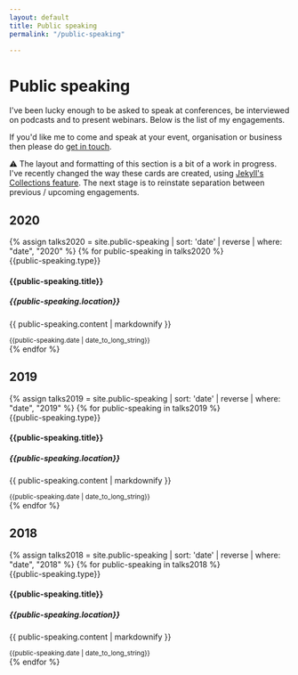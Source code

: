 ```yaml
---
layout: default
title: Public speaking
permalink: "/public-speaking"

---
```

# Public speaking

I've been lucky enough to be asked to speak at conferences, be interviewed on podcasts and to present webinars. Below is the list of my engagements.

If you'd like me to come and speak at your event, organisation or business then please do [get in touch](mailto:rob@knaptonwright.co.uk).

<div class="card alert alert-warning">
<div class="card-body">
<p class="card-text">⚠ The layout and formatting of this section is a bit of a work in progress. I've recently changed the way these cards are created, using <a href="https://jekyllrb.com/docs/collections/">Jekyll's Collections feature</a>. The next stage is to reinstate separation between previous / upcoming engagements.</p>
</div>
</div>

## 2020

<div class="row row-cols-1 row-cols-md-3">
{% assign talks2020 = site.public-speaking | sort: 'date' | reverse | where: "date", "2020" %}
{% for public-speaking in talks2020 %}
<div class="col mb-3">
<div class="card">
<div class="card-header">
{{public-speaking.type}}
</div>
<div class="card-body">
<h4 class="card-title">{{public-speaking.title}}</h4>
<h5 class="card-subtitle mb-2 text-muted">{{public-speaking.location}}</h5>
<p class="card-text">{{ public-speaking.content | markdownify }}</p>
</div>
<div class="card-footer">
<small class="text-muted">{{public-speaking.date | date_to_long_string}}</small>
</div>
</div>
</div>
{% endfor %}
</div>

## 2019

<div class="row row-cols-1 row-cols-md-3">
{% assign talks2019 = site.public-speaking | sort: 'date' | reverse | where: "date", "2019" %}
{% for public-speaking in talks2019 %}
<div class="col mb-3">
<div class="card">
<div class="card-header">
{{public-speaking.type}}
</div>
<div class="card-body">
<h4 class="card-title">{{public-speaking.title}}</h4>
<h5 class="card-subtitle mb-2 text-muted">{{public-speaking.location}}</h5>
<p class="card-text">{{ public-speaking.content | markdownify }}</p>
</div>
<div class="card-footer">
<small class="text-muted">{{public-speaking.date | date_to_long_string}}</small>
</div>
</div>
</div>
{% endfor %}
</div>

## 2018

<div class="row row-cols-1 row-cols-md-3">
{% assign talks2018 = site.public-speaking | sort: 'date' | reverse | where: "date", "2018" %}
{% for public-speaking in talks2018 %}
<div class="col mb-3">
<div class="card">
<div class="card-header">
{{public-speaking.type}}
</div>
<div class="card-body">
<h4 class="card-title">{{public-speaking.title}}</h4>
<h5 class="card-subtitle mb-2 text-muted">{{public-speaking.location}}</h5>
<p class="card-text">{{ public-speaking.content | markdownify }}</p>
</div>
<div class="card-footer">
<small class="text-muted">{{public-speaking.date | date_to_long_string}}</small>
</div>
</div>
</div>
{% endfor %}
</div>